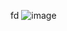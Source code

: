 fd
![image](https://user-images.githubusercontent.com/94558947/157914203-6ae42ac9-c84b-4567-a42a-2901a1b45475.png)
